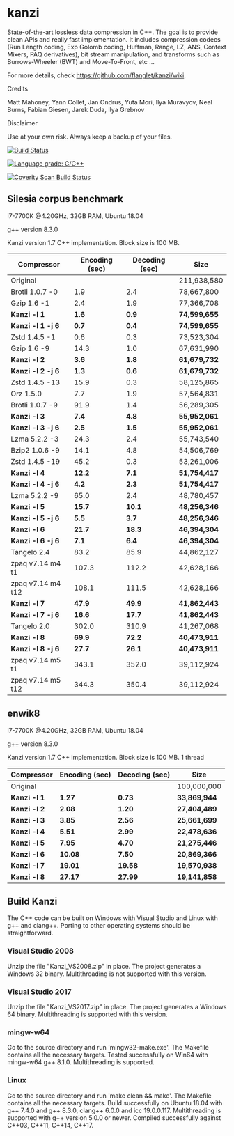 kanzi
=====


State-of-the-art lossless data compression in C++.
The goal is to provide clean APIs and really fast implementation.
It includes compression codecs (Run Length coding, Exp Golomb coding, Huffman, Range, LZ, ANS, Context Mixers, PAQ derivatives), bit stream manipulation, and transforms such as Burrows-Wheeler (BWT) and Move-To-Front, etc ...



For more details, check https://github.com/flanglet/kanzi/wiki.

Credits

Matt Mahoney,
Yann Collet,
Jan Ondrus,
Yuta Mori,
Ilya Muravyov,
Neal Burns,
Fabian Giesen,
Jarek Duda, 
Ilya Grebnov

Disclaimer

Use at your own risk. Always keep a backup of your files.

[![Build Status](https://travis-ci.org/flanglet/kanzi-cpp.svg?branch=master)](https://travis-ci.org/flanglet/kanzi-cpp)

[![Language grade: C/C++](https://img.shields.io/lgtm/grade/cpp/g/flanglet/kanzi-cpp.svg?logo=lgtm&logoWidth=18)](https://lgtm.com/projects/g/flanglet/kanzi-cpp/context:cpp)

<a href="https://scan.coverity.com/projects/flanglet-kanzi-cpp">
  <img alt="Coverity Scan Build Status"
       src="https://img.shields.io/coverity/scan/16859.svg"/>
</a>


Silesia corpus benchmark
-------------------------

i7-7700K @4.20GHz, 32GB RAM, Ubuntu 18.04

g++ version 8.3.0

Kanzi version 1.7 C++ implementation. Block size is 100 MB. 


|        Compressor           | Encoding (sec)  | Decoding (sec)  |    Size          |
|-----------------------------|-----------------|-----------------|------------------|
|Original     	              |                 |                 |   211,938,580    |	
|Brotli 1.0.7 -0              |        1.9      |       2.4       |    78,667,800    |
|Gzip 1.6	-1                  |        2.4      |       1.9       |    77,366,708    |        
|**Kanzi -l 1**               |  	   **1.6** 	  |     **0.9**     |  **74,599,655**  |
|**Kanzi -l 1 -j 6**          |  	   **0.7** 	  |     **0.4**     |  **74,599,655**  |
|Zstd 1.4.5 -1                |	       0.6      |       0.3       |    73,523,304    |
|Gzip 1.6 -9	                |       14.3	    |       1.0	      |    67,631,990    |
|**Kanzi -l 2**               |	     **3.6**	  |     **1.8**     |  **61,679,732**  |
|**Kanzi -l 2 -j 6**          |	     **1.3**	  |     **0.6**     |  **61,679,732**  |
|Zstd 1.4.5 -13               |	      15.9      |       0.3       |    58,125,865    |
|Orz 1.5.0                    |	       7.7      |       1.9       |    57,564,831    |
|Brotli 1.0.7 -9              |       91.9      |       1.4       |    56,289,305    |
|**Kanzi -l 3**               |	     **7.4**	  |     **4.8**     |  **55,952,061**  |
|**Kanzi -l 3 -j 6**          |	     **2.5**	  |     **1.5**     |  **55,952,061**  |
|Lzma 5.2.2 -3	              |       24.3	    |       2.4       |    55,743,540    |
|Bzip2 1.0.6 -9	              |       14.1      |       4.8       |    54,506,769	   |
|Zstd 1.4.5 -19	              |       45.2      |       0.3       |    53,261,006    |
|**Kanzi -l 4**               |	    **12.2**	  |     **7.1**     |  **51,754,417**  |
|**Kanzi -l 4 -j 6**          |      **4.2**    |     **2.3**     |  **51,754,417**  |
|Lzma 5.2.2 -9                |       65.0	    |       2.4       |    48,780,457    |
|**Kanzi -l 5**	              |     **15.7**    |    **10.1**     |  **48,256,346**  |
|**Kanzi -l 5 -j 6**          |      **5.5**    |     **3.7**     |  **48,256,346**  |
|**Kanzi -l 6**               |     **21.7**	  |    **18.3**     |  **46,394,304**  |
|**Kanzi -l 6 -j 6**          |      **7.1**	  |     **6.4**     |  **46,394,304**  |
|Tangelo 2.4	                |       83.2      |      85.9       |    44,862,127    |
|zpaq v7.14 m4 t1             |      107.3	    |     112.2       |    42,628,166    |
|zpaq v7.14 m4 t12            |      108.1	    |     111.5       |    42,628,166    |
|**Kanzi -l 7**               |     **47.9**	  |    **49.9**     |  **41,862,443**  |
|**Kanzi -l 7 -j 6**          |     **16.6**	  |    **17.7**     |  **41,862,443**  |
|Tangelo 2.0	                |      302.0    	|     310.9       |    41,267,068    |
|**Kanzi -l 8**               |     **69.9**	  |    **72.2**     |  **40,473,911**  |
|**Kanzi -l 8 -j 6**          |     **27.7**	  |    **26.1**     |  **40,473,911**  |
|zpaq v7.14 m5 t1             |	     343.1	    |     352.0       |    39,112,924    |
|zpaq v7.14 m5 t12            |	     344.3	    |     350.4       |    39,112,924    |


enwik8
-------

i7-7700K @4.20GHz, 32GB RAM, Ubuntu 18.04

g++ version 8.3.0

Kanzi version 1.7 C++ implementation. Block size is 100 MB. 1 thread


|        Compressor           | Encoding (sec)  | Decoding (sec)  |    Size          |
|-----------------------------|-----------------|-----------------|------------------|
|Original     	              |                 |                 |   100,000,000    |	
|**Kanzi -l 1**               |  	  **1.27** 	  |    **0.73**     |  **33,869,944**  |
|**Kanzi -l 2**               |     **2.08**    |    **1.20**     |  **27,404,489**  |        
|**Kanzi -l 3**               |	    **3.85**    |    **2.56**     |  **25,661,699**  |
|**Kanzi -l 4**               |	    **5.51**	  |    **2.99**     |  **22,478,636**  |
|**Kanzi -l 5**               |	    **7.95**	  |    **4.70**     |  **21,275,446**  |
|**Kanzi -l 6**               |	   **10.08**	  |    **7.50**     |  **20,869,366**  |
|**Kanzi -l 7**               |	   **19.01**	  |   **19.58**     |  **19,570,938**  |
|**Kanzi -l 8**               |	   **27.17**	  |   **27.99**     |  **19,141,858**  |


Build Kanzi
-----------

The C++ code can be built on Windows with Visual Studio and Linux with g++ and clang++.
Porting to other operating systems should be straightforward.

### Visual Studio 2008
Unzip the file "Kanzi_VS2008.zip" in place.
The project generates a Windows 32 binary. Multithreading is not supported with this version.

### Visual Studio 2017
Unzip the file "Kanzi_VS2017.zip" in place.
The project generates a Windows 64 binary. Multithreading is supported with this version.

### mingw-w64
Go to the source directory and run 'mingw32-make.exe'. The Makefile contains all the necessary
targets. Tested successfully on Win64 with mingw-w64 g++ 8.1.0. Multithreading is supported.

### Linux
Go to the source directory and run 'make clean && make'. The Makefile contains all the necessary
targets. Build successfully on Ubuntu 18.04 with g++ 7.4.0 and g++ 8.3.0, clang++ 6.0.0
and icc 19.0.0.117. Multithreading is supported with g++ version 5.0.0 or newer.
Compiled successfully against C++03, C++11, C++14, C++17.
